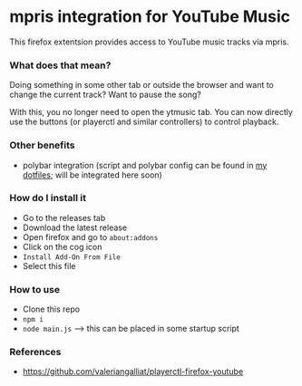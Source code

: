 # mpris integration for YouTube Music

This firefox extentsion provides access to YouTube music tracks via mpris.

### What does that mean?
Doing something in some other tab or outside the browser and want to change the current track? Want to pause the song?

With this, you no longer need to open the ytmusic tab. You can now directly use the buttons (or playerctl and similar controllers) to control playback.

### Other benefits
 - polybar integration (script and polybar config can be found in [my dotfiles](https://github.com/yoogottamk/dotfiles); will be integrated here soon)

### How do I install it
 - Go to the releases tab
 - Download the latest release
 - Open firefox and go to `about:addons`
 - Click on the cog icon
 - `Install Add-On From File`
 - Select this file

### How to use
 - Clone this repo
 - `npm i`
 - `node main.js` --> this can be placed in some startup script

### References
 - https://github.com/valeriangalliat/playerctl-firefox-youtube
